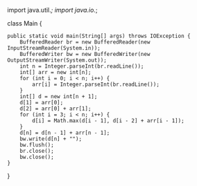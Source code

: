 import java.util.*;
import java.io.*;

class Main {

    public static void main(String[] args) throws IOException {
        BufferedReader br = new BufferedReader(new InputStreamReader(System.in));
        BufferedWriter bw = new BufferedWriter(new OutputStreamWriter(System.out));
        int n = Integer.parseInt(br.readLine());
        int[] arr = new int[n];
        for (int i = 0; i < n; i++) {
            arr[i] = Integer.parseInt(br.readLine());
        }
        int[] d = new int[n + 1];
        d[1] = arr[0];
        d[2] = arr[0] + arr[1];
        for (int i = 3; i < n; i++) {
            d[i] = Math.max(d[i - 1], d[i - 2] + arr[i - 1]);
        }
        d[n] = d[n - 1] + arr[n - 1];
        bw.write(d[n] + "");
        bw.flush();
        br.close();
        bw.close();
    }
}